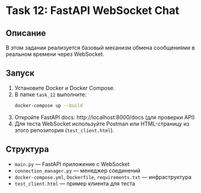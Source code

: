 # Task 12: FastAPI WebSocket Chat

## Описание
В этом задании реализуется базовый механизм обмена сообщениями в реальном времени через WebSocket.

## Запуск
1. Установите Docker и Docker Compose.
2. В папке `task_12` выполните:
   ```sh
   docker-compose up --build
   ```
3. Откройте FastAPI docs: http://localhost:8000/docs (для проверки API)
4. Для теста WebSocket используйте Postman или HTML-страницу из этого репозитория (`test_client.html`).

## Структура
- `main.py` — FastAPI приложение с WebSocket
- `connection_manager.py` — менеджер соединений
- `docker-compose.yml`, `Dockerfile`, `requirements.txt` — инфраструктура
- `test_client.html` — пример клиента для теста 